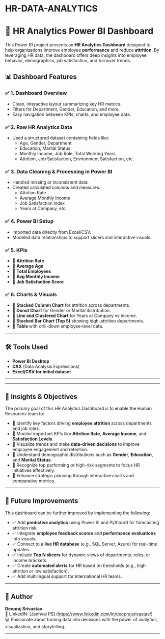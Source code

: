# HR-DATA-ANALYTICS
# 🧠 HR Analytics Power BI Dashboard

This Power BI project presents an **HR Analytics Dashboard** designed to help organizations improve employee **performance** and reduce **attrition**. By leveraging HR data, the dashboard offers deep insights into employee behavior, demographics, job satisfaction, and turnover trends.

## 📊 Dashboard Features

### ✅ 1. **Dashboard Overview**
- Clean, interactive layout summarizing key HR metrics.
- Filters for Department, Gender, Education, and more.
- Easy navigation between KPIs, charts, and employee data.

### ✅ 2. **Raw HR Analytics Data**
- Used a structured dataset containing fields like:
  - Age, Gender, Department
  - Education, Marital Status
  - Monthly Income, Job Role, Total Working Years
  - Attrition, Job Satisfaction, Environment Satisfaction, etc.

### ✅ 3. **Data Cleaning & Processing in Power BI**
- Handled missing or inconsistent data.
- Created calculated columns and measures:
  - Attrition Rate
  - Average Monthly Income
  - Job Satisfaction Index
  - Years at Company, etc.

### ✅ 4. **Power BI Setup**
- Imported data directly from Excel/CSV.
- Modeled data relationships to support slicers and interactive visuals.

### ✅ 5. **KPIs**
- 🔹 **Attrition Rate**
- 🔹 **Average Age**
- 🔹 **Total Employees**
- 🔹 **Avg Monthly Income**
- 🔹 **Job Satisfaction Score**

### ✅ 6. **Charts & Visuals**
- 📌 **Stacked Column Chart** for attrition across departments.
- 📌 **Donut Chart** for Gender or Marital distribution.
- 📌 **Line and Clustered Chart** for Years at Company vs Income.
- 📌 **Stacked Bar Chart (Top 5)** showing high-attrition departments.
- 📌 **Table** with drill-down employee-level data.

---

## 🛠 Tools Used
- **Power BI Desktop**
- **DAX** (Data Analysis Expressions)
- **Excel/CSV for initial dataset**

---


---

## 🎯 Insights & Objectives

The primary goal of this HR Analytics Dashboard is to enable the Human Resources team to:

- 📌 Identify key factors driving **employee attrition** across departments and job roles.
- 📌 Monitor important KPIs like **Attrition Rate**, **Average Income**, and **Satisfaction Levels**.
- 📌 Visualize trends and make **data-driven decisions** to improve employee engagement and retention.
- 📌 Understand demographic distributions such as **Gender**, **Education**, and **Marital Status**.
- 📌 Recognize top performing or high-risk segments to focus HR initiatives effectively.
- 📌 Enhance strategic planning through interactive charts and comparative metrics.

---

## 🚀 Future Improvements

This dashboard can be further improved by implementing the following:

- ✅ Add **predictive analytics** using Power BI and Python/R for forecasting attrition risk.
- ✅ Integrate **employee feedback scores** and **performance evaluations** into visuals.
- ✅ Connect to a **live HR database** (e.g., SQL Server, Azure) for real-time updates.
- ✅ Include **Top N slicers** for dynamic views of departments, roles, or income brackets.
- ✅ Create **automated alerts** for HR based on thresholds (e.g., high attrition or low satisfaction).
- ✅ Add multilingual support for international HR teams.

---

## 👤 Author

**Deepraj Srivastav**  
🔗 LinkedIN: [Janhvai PS] (https://www.linkedin.com/in/deeprajsrivastav/) <br>
💻 Passionate about turning data into decisions with the power of analytics, visualization, and storytelling.

---

